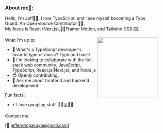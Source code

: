 ### About me🧑:
Hello, I'm Jeff👨‍💻, I love TypeScript, and I see myself becoming a Type Guard. An Open-source Contributor 👨‍💻.<br/>
My focus is React (Next.js),🏄🏻Framer Motion, and Tailwind CSS ⌨️. <br/>

<img align="right" src="https://media.giphy.com/media/M9gbBd9nbDrOTu1Mqx/giphy.gif" width="200"/>

What I'm up to:
- 🌱 What's a TypeScript developer's favorite type of music? Type and bass!
- 👯 I'm looking to collaborate with the full-stack web community, JavaScript, TypeScript, React.js(Next.js), and Node.js
- 😎 Openly contributing.
- 💬 Ask me about frontend and backend development.

Fun facts:
- ⚡ I love googling stuff.
🌳🍃💻👩‍💻

Contact me:

[📧 jeffersongakuya@gmail.com]
